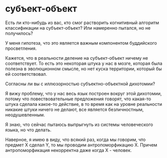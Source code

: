 # субъект-объект
Есть ли кто-нибудь из вас, кто смог растворить когнитивный алгоритм классификации на субъект-объект? Или намеренно пытался, но не получилось?

У меня гипотеза, что это является важным компонентом буддийского просветления.

Кажется, что в реальности деление на субъект-объект ничему не соответствует. То есть это некоторая штука у нас в мозге, которая была полезна в эволюционном смысле, но нет куска территории, который бы ей соответствовал.

Согласны ли вы с иллюзорностью субъектно-объектной дихотомии?

Я вижу проблему, что у нас весь язык построен вокруг этой дихотомии, потому что повествовательные предложения говорят, что какая-то штука сделала какое-то действие, в то время как на уровне реальности никакие штуки ничего не делают, все является безличностным, неодушевленным.

Я знаю, что сейчас пытаюсь выпрыгнуть из системы человеческого языка, но что делать.

Наверное, я имею в виду, что всякий раз, когда мы говорим, что предмет X сделал Y, то мы проводим антропоморфикацию X. Причем антропоморфикация некорректна даже когда X - человек.